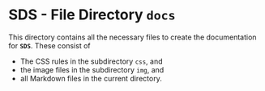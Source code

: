 # SDS - File Directory **`docs`**

This directory contains all the necessary files to create the documentation for **`SDS`**. 
These consist of 

- The CSS rules in the subdirectory `css`, and
- the image files in the subdirectory `img`, and
- all Markdown files in the current directory.
